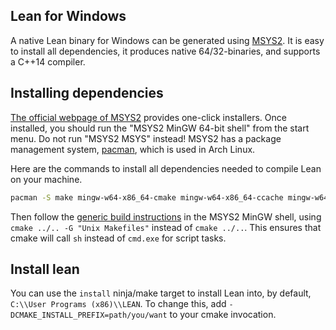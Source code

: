 [msys2]: http://msys2.github.io
[pacman]: https://wiki.archlinux.org/index.php/pacman

Lean for Windows
----------------

A native Lean binary for Windows can be generated using [MSYS2][msys2].
It is easy to install all dependencies, it produces native
64/32-binaries, and supports a C++14 compiler.


## Installing dependencies

[The official webpage of MSYS2][msys2] provides one-click installers.
Once installed, you should run the "MSYS2 MinGW 64-bit shell" from the start menu.
Do not run "MSYS2 MSYS" instead!
MSYS2 has a package management system, [pacman][pacman], which is used in Arch Linux.

Here are the commands to install all dependencies needed to compile Lean on your machine.

```bash
pacman -S make mingw-w64-x86_64-cmake mingw-w64-x86_64-ccache mingw-w64-x86_64-clang git
```

Then follow the [generic build instructions](index.md) in the MSYS2 MinGW shell, using
`cmake ../.. -G "Unix Makefiles"` instead of `cmake ../..`. This ensures that cmake will call `sh` instead
of `cmd.exe` for script tasks.

## Install lean

You can use the `install` ninja/make target to install Lean into, by default,
`C:\\User Programs (x86)\\LEAN`. To change this, add `-DCMAKE_INSTALL_PREFIX=path/you/want`
to your cmake invocation.
